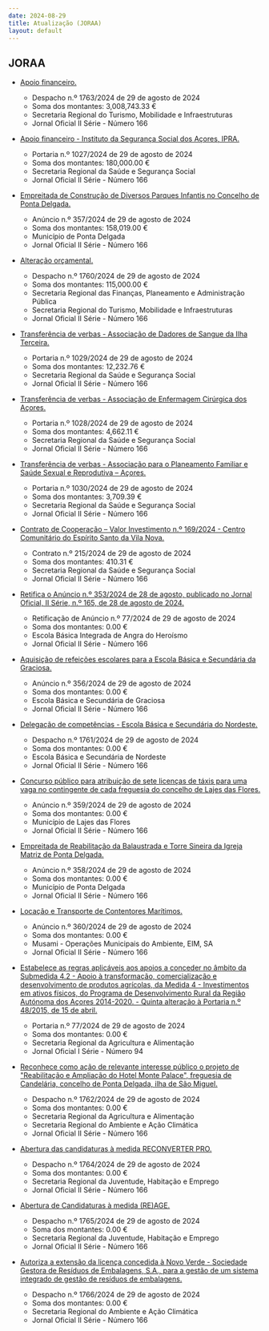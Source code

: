```yaml
---
date: 2024-08-29
title: Atualização (JORAA)
layout: default
---
```

## JORAA

* [Apoio financeiro.](https://jo.azores.gov.pt/#/ato/4a5036f8-a211-462d-9e31-b32a2ea11b2d)
  * Despacho n.º 1763/2024 de 29 de agosto de 2024
  * Soma dos montantes: 3,008,743.33 €
  * Secretaria Regional do Turismo, Mobilidade e Infraestruturas
  * Jornal Oficial II Série - Número 166

* [Apoio financeiro - Instituto da Segurança Social dos Açores, IPRA.](https://jo.azores.gov.pt/#/ato/54e25114-3458-4b94-a378-3d31821d534a)
  * Portaria n.º 1027/2024 de 29 de agosto de 2024
  * Soma dos montantes: 180,000.00 €
  * Secretaria Regional da Saúde e Segurança Social
  * Jornal Oficial II Série - Número 166

* [Empreitada de Construção de Diversos Parques Infantis no Concelho de Ponta Delgada.](https://jo.azores.gov.pt/#/ato/e36c5718-fbdf-491d-8586-59fe1ead4620)
  * Anúncio n.º 357/2024 de 29 de agosto de 2024
  * Soma dos montantes: 158,019.00 €
  * Município de Ponta Delgada
  * Jornal Oficial II Série - Número 166

* [Alteração orçamental.](https://jo.azores.gov.pt/#/ato/f3070f79-0019-4fb6-a440-86fd3745190b)
  * Despacho n.º 1760/2024 de 29 de agosto de 2024
  * Soma dos montantes: 115,000.00 €
  * Secretaria Regional das Finanças, Planeamento e Administração Pública
  * Secretaria Regional do Turismo, Mobilidade e Infraestruturas
  * Jornal Oficial II Série - Número 166

* [Transferência de verbas - Associação de Dadores de Sangue da Ilha Terceira.](https://jo.azores.gov.pt/#/ato/7be65716-bc1d-44ac-9948-5f22061deeb0)
  * Portaria n.º 1029/2024 de 29 de agosto de 2024
  * Soma dos montantes: 12,232.76 €
  * Secretaria Regional da Saúde e Segurança Social
  * Jornal Oficial II Série - Número 166

* [Transferência de verbas -  Associação de Enfermagem Cirúrgica dos Açores.](https://jo.azores.gov.pt/#/ato/4acb7d72-be3d-4f7e-9667-28f2317d2733)
  * Portaria n.º 1028/2024 de 29 de agosto de 2024
  * Soma dos montantes: 4,662.11 €
  * Secretaria Regional da Saúde e Segurança Social
  * Jornal Oficial II Série - Número 166

* [Transferência de verbas - Associação para o Planeamento Familiar e Saúde Sexual e Reprodutiva – Açores.](https://jo.azores.gov.pt/#/ato/d448c66f-2eb0-49ec-be81-d6288ff1f81d)
  * Portaria n.º 1030/2024 de 29 de agosto de 2024
  * Soma dos montantes: 3,709.39 €
  * Secretaria Regional da Saúde e Segurança Social
  * Jornal Oficial II Série - Número 166

* [Contrato de Cooperação – Valor Investimento n.º 169/2024 - Centro Comunitário do Espírito Santo da Vila Nova.](https://jo.azores.gov.pt/#/ato/ee780059-e904-4ead-96a9-65f6c7575e62)
  * Contrato n.º 215/2024 de 29 de agosto de 2024
  * Soma dos montantes: 410.31 €
  * Secretaria Regional da Saúde e Segurança Social
  * Jornal Oficial II Série - Número 166

* [Retifica o Anúncio n.º 353/2024 de 28 de agosto, publicado no Jornal Oficial, II Série, n.º 165, de 28 de agosto de 2024.](https://jo.azores.gov.pt/#/ato/c4b899d1-24f6-472b-aff2-e9cd2ba405a3)
  * Retificação de Anúncio n.º 77/2024 de 29 de agosto de 2024
  * Soma dos montantes: 0.00 €
  * Escola Básica Integrada de Angra do Heroísmo
  * Jornal Oficial II Série - Número 166

* [Aquisição de refeições escolares para a Escola Básica e Secundária da Graciosa.](https://jo.azores.gov.pt/#/ato/416c6e50-f4d4-4c1e-bff8-dc94e4910e16)
  * Anúncio n.º 356/2024 de 29 de agosto de 2024
  * Soma dos montantes: 0.00 €
  * Escola Básica e Secundária de Graciosa
  * Jornal Oficial II Série - Número 166

* [Delegação de competências - Escola Básica e Secundária do Nordeste.](https://jo.azores.gov.pt/#/ato/3bca070f-f65f-4837-b0f4-8a01ca7124e8)
  * Despacho n.º 1761/2024 de 29 de agosto de 2024
  * Soma dos montantes: 0.00 €
  * Escola Básica e Secundária de Nordeste
  * Jornal Oficial II Série - Número 166

* [Concurso público para atribuição de sete licenças de táxis para uma vaga no contingente de cada freguesia do concelho de Lajes das Flores.](https://jo.azores.gov.pt/#/ato/a41fb383-e567-43a5-a151-363f0eb1a8ef)
  * Anúncio n.º 359/2024 de 29 de agosto de 2024
  * Soma dos montantes: 0.00 €
  * Município de Lajes das Flores
  * Jornal Oficial II Série - Número 166

* [Empreitada de Reabilitação da Balaustrada e Torre Sineira da Igreja Matriz de Ponta Delgada.](https://jo.azores.gov.pt/#/ato/7d26ccb7-946b-4566-8579-1c56ef9fd063)
  * Anúncio n.º 358/2024 de 29 de agosto de 2024
  * Soma dos montantes: 0.00 €
  * Município de Ponta Delgada
  * Jornal Oficial II Série - Número 166

* [Locação e Transporte de Contentores Marítimos.](https://jo.azores.gov.pt/#/ato/5df71f3a-1c3f-4643-acc2-51e0f881612c)
  * Anúncio n.º 360/2024 de 29 de agosto de 2024
  * Soma dos montantes: 0.00 €
  * Musami - Operações Municipais do Ambiente, EIM, SA
  * Jornal Oficial II Série - Número 166

* [Estabelece as regras aplicáveis aos apoios a conceder no âmbito da Submedida 4.2 - Apoio à transformação, comercialização e desenvolvimento de produtos agrícolas, da Medida 4 - Investimentos em ativos físicos, do Programa de Desenvolvimento Rural da Região Autónoma dos Açores 2014-2020. - Quinta alteração à Portaria n.º 48/2015, de 15 de abril.](https://jo.azores.gov.pt/#/ato/20714c84-f4b4-479a-ada2-d6d47e938a2b)
  * Portaria n.º 77/2024 de 29 de agosto de 2024
  * Soma dos montantes: 0.00 €
  * Secretaria Regional da Agricultura e Alimentação
  * Jornal Oficial I Série - Número 94

* [Reconhece como ação de relevante interesse público o projeto de "Reabilitação e Ampliação do Hotel Monte Palace", freguesia de Candelária, concelho de Ponta Delgada, ilha de São Miguel.](https://jo.azores.gov.pt/#/ato/8c8ea5d4-f9ed-4b2c-84c6-f2f76028d7e1)
  * Despacho n.º 1762/2024 de 29 de agosto de 2024
  * Soma dos montantes: 0.00 €
  * Secretaria Regional da Agricultura e Alimentação
  * Secretaria Regional do Ambiente e Ação Climática
  * Jornal Oficial II Série - Número 166

* [Abertura das candidaturas à medida RECONVERTER PRO.](https://jo.azores.gov.pt/#/ato/4d451ffc-3d3d-4ed3-9651-352beecf9254)
  * Despacho n.º 1764/2024 de 29 de agosto de 2024
  * Soma dos montantes: 0.00 €
  * Secretaria Regional da Juventude, Habitação e Emprego
  * Jornal Oficial II Série - Número 166

* [Abertura de Candidaturas à medida (RE)AGE.](https://jo.azores.gov.pt/#/ato/3ff4bb30-3bd6-45e8-a033-ba403fac5626)
  * Despacho n.º 1765/2024 de 29 de agosto de 2024
  * Soma dos montantes: 0.00 €
  * Secretaria Regional da Juventude, Habitação e Emprego
  * Jornal Oficial II Série - Número 166

* [Autoriza a extensão da licença concedida à Novo Verde - Sociedade Gestora de Resíduos de Embalagens, S.A., para a gestão de um sistema integrado de gestão de resíduos de embalagens.](https://jo.azores.gov.pt/#/ato/f1a05ba5-19b0-4f9e-9fcc-47a7990ca920)
  * Despacho n.º 1766/2024 de 29 de agosto de 2024
  * Soma dos montantes: 0.00 €
  * Secretaria Regional do Ambiente e Ação Climática
  * Jornal Oficial II Série - Número 166
